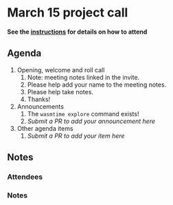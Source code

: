 # March 15 project call

**See the [instructions](../README.md) for details on how to attend**

## Agenda
1. Opening, welcome and roll call
    1. Note: meeting notes linked in the invite.
    1. Please help add your name to the meeting notes.
    1. Please help take notes.
    1. Thanks!
1. Announcements
    1. The `wasmtime explore` command exists!
    1. _Submit a PR to add your announcement here_
1. Other agenda items
    1. _Submit a PR to add your item here_

## Notes

### Attendees

### Notes

